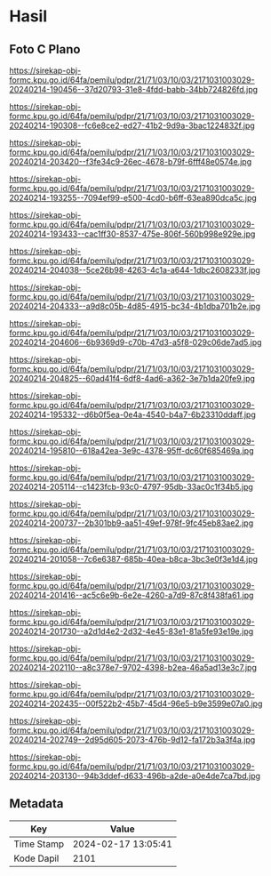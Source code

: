 # Hasil

## Foto C Plano

https://sirekap-obj-formc.kpu.go.id/64fa/pemilu/pdpr/21/71/03/10/03/2171031003029-20240214-190456--37d20793-31e8-4fdd-babb-34bb724826fd.jpg

https://sirekap-obj-formc.kpu.go.id/64fa/pemilu/pdpr/21/71/03/10/03/2171031003029-20240214-190308--fc6e8ce2-ed27-41b2-9d9a-3bac1224832f.jpg

https://sirekap-obj-formc.kpu.go.id/64fa/pemilu/pdpr/21/71/03/10/03/2171031003029-20240214-203420--f3fe34c9-26ec-4678-b79f-6fff48e0574e.jpg

https://sirekap-obj-formc.kpu.go.id/64fa/pemilu/pdpr/21/71/03/10/03/2171031003029-20240214-193255--7094ef99-e500-4cd0-b6ff-63ea890dca5c.jpg

https://sirekap-obj-formc.kpu.go.id/64fa/pemilu/pdpr/21/71/03/10/03/2171031003029-20240214-193433--cac1ff30-8537-475e-806f-560b998e929e.jpg

https://sirekap-obj-formc.kpu.go.id/64fa/pemilu/pdpr/21/71/03/10/03/2171031003029-20240214-204038--5ce26b98-4263-4c1a-a644-1dbc2608233f.jpg

https://sirekap-obj-formc.kpu.go.id/64fa/pemilu/pdpr/21/71/03/10/03/2171031003029-20240214-204333--a9d8c05b-4d85-4915-bc34-4b1dba701b2e.jpg

https://sirekap-obj-formc.kpu.go.id/64fa/pemilu/pdpr/21/71/03/10/03/2171031003029-20240214-204606--6b9369d9-c70b-47d3-a5f8-029c06de7ad5.jpg

https://sirekap-obj-formc.kpu.go.id/64fa/pemilu/pdpr/21/71/03/10/03/2171031003029-20240214-204825--60ad41f4-6df8-4ad6-a362-3e7b1da20fe9.jpg

https://sirekap-obj-formc.kpu.go.id/64fa/pemilu/pdpr/21/71/03/10/03/2171031003029-20240214-195332--d6b0f5ea-0e4a-4540-b4a7-6b23310ddaff.jpg

https://sirekap-obj-formc.kpu.go.id/64fa/pemilu/pdpr/21/71/03/10/03/2171031003029-20240214-195810--618a42ea-3e9c-4378-95ff-dc60f685469a.jpg

https://sirekap-obj-formc.kpu.go.id/64fa/pemilu/pdpr/21/71/03/10/03/2171031003029-20240214-205114--c1423fcb-93c0-4797-95db-33ac0c1f34b5.jpg

https://sirekap-obj-formc.kpu.go.id/64fa/pemilu/pdpr/21/71/03/10/03/2171031003029-20240214-200737--2b301bb9-aa51-49ef-978f-9fc45eb83ae2.jpg

https://sirekap-obj-formc.kpu.go.id/64fa/pemilu/pdpr/21/71/03/10/03/2171031003029-20240214-201058--7c6e6387-685b-40ea-b8ca-3bc3e0f3e1d4.jpg

https://sirekap-obj-formc.kpu.go.id/64fa/pemilu/pdpr/21/71/03/10/03/2171031003029-20240214-201416--ac5c6e9b-6e2e-4260-a7d9-87c8f438fa61.jpg

https://sirekap-obj-formc.kpu.go.id/64fa/pemilu/pdpr/21/71/03/10/03/2171031003029-20240214-201730--a2d1d4e2-2d32-4e45-83e1-81a5fe93e19e.jpg

https://sirekap-obj-formc.kpu.go.id/64fa/pemilu/pdpr/21/71/03/10/03/2171031003029-20240214-202110--a8c378e7-9702-4398-b2ea-46a5ad13e3c7.jpg

https://sirekap-obj-formc.kpu.go.id/64fa/pemilu/pdpr/21/71/03/10/03/2171031003029-20240214-202435--00f522b2-45b7-45d4-96e5-b9e3599e07a0.jpg

https://sirekap-obj-formc.kpu.go.id/64fa/pemilu/pdpr/21/71/03/10/03/2171031003029-20240214-202749--2d95d605-2073-476b-9d12-fa172b3a3f4a.jpg

https://sirekap-obj-formc.kpu.go.id/64fa/pemilu/pdpr/21/71/03/10/03/2171031003029-20240214-203130--94b3ddef-d633-496b-a2de-a0e4de7ca7bd.jpg


## Metadata

| Key        | Value               |
| ---------- | ------------------- |
| Time Stamp | 2024-02-17 13:05:41 |
| Kode Dapil | 2101                |



